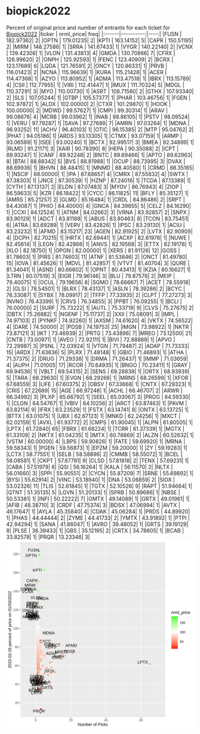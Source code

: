 # biopick2022
Percent of original price and number of entrants for each ticket for [Biopick2022](https://twitter.com/hashtag/Biopick2022)
|ticker | nrml_price| freq|
|:------|----------:|----:|
|FUSN   |  182.97362|    2|
|OPTN   |  179.01235|    2|
|KPTI   |  163.14152|    5|
|CAPR   |  150.51195|    2|
|MIRM   |  148.27586|    1|
|SRRA   |  141.67433|    1|
|VYGR   |  140.22140|    2|
|VCNX   |  139.42308|    1|
|VLON   |  131.43813|    4|
|GMDA   |  130.70866|    7|
|CFRX   |  126.99620|    2|
|ONPH   |  125.92593|    1|
|FENC   |  123.40909|    2|
|BCRX   |  123.17689|    6|
|LQDA   |  121.76591|    2|
|ONCY   |  120.86331|    1|
|PRVB   |  116.01423|    2|
|NCNA   |  115.96639|    1|
|KURA   |  115.21428|    1|
|ACER   |  114.47368|    1|
|AZYO   |  113.80952|    1|
|ADMA   |  113.47518|    1|
|IBRX   |  113.15789|    4|
|CSII   |  112.77955|    1|
|VIRI   |  112.41447|    1|
|IMUX   |  111.70324|    5|
|MDGL   |  110.37291|    3|
|MYO    |  110.00730|    1|
|ASRT   |  108.71560|    2|
|GTHX   |  107.93340|    2|
|SLS    |  107.05244|    1|
|GTBP   |  105.57377|    1|
|PHAR   |  103.46756|    1|
|FGEN   |  102.97872|    1|
|ALDX   |  102.00000|    2|
|CTXR   |  101.29870|    1|
|HOOK   |  100.00000|    2|
|MDWD   |   99.57627|    1|
|CMPI   |   99.30314|    1|
|ARAV   |   99.08676|    4|
|MCRB   |   99.03962|    1|
|INAB   |   98.86105|    1|
|PSTV   |   98.09524|    1|
|VERU   |   97.79287|    1|
|SAVA   |   97.27688|    7|
|AMRN   |   97.03264|    1|
|MDNA   |   96.93252|   11|
|ACHV   |   96.40103|    1|
|OTIC   |   96.15385|    2|
|MTP    |   95.04762|    2|
|PHAT   |   94.05186|    1|
|ARDS   |   93.13305|    1|
|CTMX   |   93.07159|    1|
|ARMP   |   93.06569|    1|
|ISEE   |   93.00240|    1|
|BCTX   |   92.99517|    3|
|BMEA   |   92.34899|    1|
|RLMD   |   91.21171|    3|
|XAIR   |   90.78390|    8|
|HEPA   |   90.35088|    2|
|ICPT   |   89.93247|    1|
|CANF   |   89.92248|    2|
|BNTC   |   89.69466|    1|
|APTO   |   89.62963|    8|
|BTAI   |   88.88342|    5|
|BVS    |   88.81988|    1|
|OCUP   |   88.73995|    3|
|DVAX   |   88.69936|    1|
|BHVN   |   88.48415|    1|
|MNMD   |   88.40580|    1|
|CRMD   |   88.35165|    1|
|NSCIF  |   88.00000|    1|
|IPA    |   87.68657|    4|
|CMRX   |   87.55832|    4|
|SWTX   |   87.38303|    1|
|JNCE   |   87.30539|    1|
|HZNP   |   87.24016|    1|
|TCDA   |   87.13389|    1|
|CYTH   |   87.13137|    2|
|ELDN   |   87.07483|    3|
|MYOV   |   86.76943|    4|
|ZIOP   |   86.59633|    5|
|KZR    |   86.18422|    1|
|CYCC   |   86.11825|   11|
|BFLY   |   85.35127|    1|
|AMRS   |   85.21257|    2|
|GLMD   |   85.16484|    1|
|CRDL   |   84.86486|    2|
|SRPT   |   84.43087|    1|
|PHIO   |   84.40000|    4|
|GNCA   |   84.39655|    5|
|CELZ   |   84.16290|    1|
|CCXI   |   84.12524|    1|
|ATNM   |   84.02662|    3|
|VRNA   |   83.92857|    2|
|SNPX   |   83.90129|    1|
|ADCT   |   83.81188|    1|
|ABUS   |   83.80463|    8|
|TCON   |   83.75451|    6|
|ATRA   |   83.69289|    1|
|VERV   |   83.42826|    1|
|IPSC   |   83.29130|    1|
|ACIU   |   83.23232|    1|
|AFMD   |   83.15217|   23|
|AGEN   |   82.91925|    2|
|LVTX   |   82.90909|    4|
|DCPH   |   82.70215|    1|
|HRTX   |   82.69441|    1|
|ACXP   |   82.61976|    1|
|NUWE   |   82.45614|    1|
|LEGN   |   82.42866|    1|
|ANVS   |   82.19568|    3|
|ETTX   |   82.19178|    1|
|XLO    |   82.18750|    1|
|OPGN   |   82.00000|    1|
|XERS   |   81.91126|   12|
|GOSS   |   81.78603|    1|
|PIRS   |   81.74603|   11|
|ATNF   |   81.53846|    2|
|ONCT   |   81.49780|   15|
|IOVA   |   81.45626|    1|
|MDVL   |   81.42857|    1|
|VTVT   |   81.40704|    3|
|QURE   |   81.34041|    1|
|ASND   |   80.66602|    1|
|OPNT   |   80.43413|    1|
|KZIA   |   80.16627|    1|
|LTRN   |   80.07519|    3|
|EIGR   |   79.96146|    3|
|BLU    |   79.87578|    2|
|MEIP   |   79.40075|    1|
|OCUL   |   79.19656|    8|
|SGMO   |   78.66667|    7|
|ACET   |   78.55918|    2|
|GLSI   |   78.54501|    1|
|BLRX   |   78.43137|    1|
|ASLN   |   78.39286|    2|
|BCYC   |   78.33087|    1|
|SYBX   |   78.09917|    2|
|TFFP   |   77.33935|    2|
|CLPT   |   77.27273|    3|
|NVNO   |   76.43399|    1|
|CRVS   |   76.34855|    3|
|PPBT   |   76.09255|    1|
|BCLI   |   76.00000|    2|
|SURF   |   75.73222|    1|
|AUTL   |   75.33719|    9|
|CLVS   |   75.27675|    2|
|DBTX   |   75.26882|    1|
|NGENF  |   75.11737|    2|
|XXII   |   75.08091|    3|
|IMPL   |   74.97103|    2|
|PYNKF  |   74.92260|    1|
|AXSM   |   74.61620|    4|
|VKTX   |   74.56522|    4|
|DARE   |   74.50000|    2|
|PDSB   |   74.19753|   25|
|IMGN   |   73.98922|    1|
|NKTR   |   73.87121|    3|
|IKT    |   73.46939|    2|
|PRTG   |   73.43896|    7|
|MREO   |   73.12500|   21|
|CNTB   |   73.00971|    1|
|AVEO   |   72.92111|    1|
|BIVI   |   72.88889|    1|
|APVO   |   72.29987|    3|
|PSNL   |   72.03924|    1|
|VTGN   |   71.79487|    2|
|ADAP   |   71.73333|   15|
|ARDX   |   71.63636|    5|
|PLRX   |   71.48148|    1|
|GBIO   |   71.46893|    1|
|ATHA   |   71.37375|    2|
|DRUG   |   71.29338|    1|
|DRMA   |   71.26437|    1|
|IMMP   |   71.03659|    4|
|AUPH   |   71.01005|   17|
|RCOR   |   70.64935|    1|
|BNGO   |   70.23411|    1|
|GRAY   |   69.94536|    1|
|VBLT   |   69.54315|    2|
|SENS   |   69.28839|    1|
|ORTX   |   68.93939|    5|
|TARA   |   68.29630|    1|
|EVGN   |   68.29268|    1|
|MRNS   |   68.26599|    1|
|XFOR   |   67.68559|    3|
|LIFE   |   67.60375|    2|
|OBSV   |   67.33668|    1|
|CNTX   |   67.29323|    1|
|CRIS   |   67.22689|   15|
|AGE    |   66.97248|    1|
|ACHL   |   66.46707|    2|
|ARWR   |   66.34992|    3|
|PLXP   |   65.66792|    1|
|SEEL   |   65.03067|    3|
|PROG   |   64.59330|    1|
|CLGN   |   64.54767|    1|
|VBIV   |   64.10256|    2|
|ARCT   |   63.87463|    1|
|PAVM   |   63.82114|    9|
|IFRX   |   63.23529|    1|
|FSTX   |   63.14741|    8|
|ONTX   |   63.13725|    1|
|BTTX   |   63.01075|    1|
|UBX    |   62.67123|    1|
|MNKD   |   62.24256|    1|
|MXCT   |   62.02159|    1|
|AVXL   |   61.93772|    2|
|CMPS   |   61.90045|    1|
|ALPN   |   61.80505|    1|
|LPTX   |   61.72840|   65|
|FBRX   |   61.68224|    1|
|TCRR   |   61.37339|    1|
|MGTX   |   61.33109|    2|
|NKTX   |   61.04235|    1|
|IMTX   |   60.78869|    2|
|ALZN   |   60.52632|    1|
|VSTM   |   60.00000|    4|
|LBPS   |   59.90826|    1|
|FATE   |   59.69920|    1|
|MRNA   |   59.58343|    1|
|PGEN   |   59.56873|    1|
|EPZM   |   59.20000|    1|
|ZY     |   59.19283|    1|
|LCTX   |   58.77551|    1|
|SELB   |   58.58896|    2|
|CMMB   |   58.55072|    1|
|BCEL   |   58.08581|    1|
|CKPT   |   57.87781|    9|
|CLSD   |   57.81818|    2|
|TENX   |   57.69231|    1|
|CABA   |   57.51979|    6|
|QSI    |   56.16264|    1|
|KALA   |   56.11570|    2|
|NLTX   |   56.01660|    3|
|SPPI   |   55.90551|    2|
|CYCN   |   55.87209|    7|
|SRNE   |   55.69892|    1|
|BYSI   |   55.62914|    2|
|VINC   |   53.18940|    1|
|DNA    |   53.06859|    2|
|SIOX   |   53.02326|   11|
|TLIS   |   52.61845|    1|
|TGTX   |   52.10526|    9|
|RAPT   |   51.94664|    1|
|QTNT   |   51.35135|    5|
|LGVN   |   51.20133|    1|
|SPRB   |   50.89686|    1|
|NBSE   |   50.53381|    1|
|INFI   |   50.22222|    7|
|GMTX   |   49.14089|    1|
|GRTX   |   49.01961|    1|
|AFIB   |   48.38710|    3|
|CRDF   |   47.75374|    3|
|BDSX   |   47.06994|    1|
|AVTX   |   46.17647|    1|
|AYLA   |   45.35840|    4|
|CDAK   |   45.06284|    1|
|PRDS   |   44.89920|    1|
|PHAS   |   44.44444|    2|
|ZYME   |   44.41733|    2|
|YMTX   |   43.91892|    1|
|PTPI   |   42.94294|    1|
|SANA   |   41.86047|    1|
|AVRO   |   39.48052|    1|
|GRTS   |   39.19129|    8|
|PLSE   |   36.39433|    1|
|GBS    |   35.12195|    2|
|CRTX   |   34.78605|    1|
|BCAB   |   33.82578|    1|
|PRQR   |   13.23346|    3|
![retvspicks](biopicks.png?raw=true)
